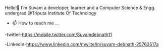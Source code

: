 Hello!👋
I'm Suvam 
a developer, learner and 
a Computer Science & Engg. undergrad @Triputa Institute Of Technology


- 📫 How to reach me ...

-twitter-https://mobile.twitter.com/Suvamdebnath11

-Linkedin-https://www.linkedin.com/mwlite/in/suvam-debnath-25763517a


<!---
suvam720/suvam720 is a ✨ special ✨ repository because its `README.md` (this file) appears on your GitHub profile.
You can click the Preview link to take a look at your changes.
--->
